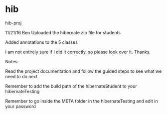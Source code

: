 # hib
hib-proj

11/21/16 Ben
Uploaded the hibernate zip file for students

Added annotations to the 5 classes

I am not entirely sure if I did it correctly, so please look over it. Thanks.

Notes: 

Read the project documentation and follow the guided steps to see what we need to do next

Remember to add the build path of the hibernateStudent to your hibernateTesting

Remember to go inside the META folder in the hibernateTesting and edit in your password 
